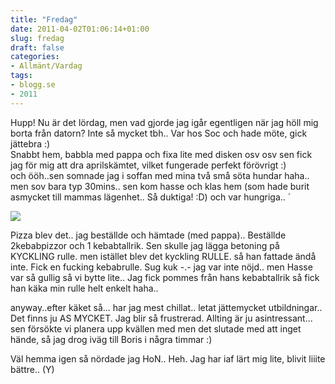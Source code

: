 ```yaml
---
title: "Fredag"
date: 2011-04-02T01:06:14+01:00
slug: fredag
draft: false
categories:
- Allmänt/Vardag
tags:
- blogg.se
- 2011
---
```

Hupp! Nu är det lördag, men vad gjorde jag igår egentligen när jag höll mig borta från datorn? Inte så mycket tbh.. Var hos Soc och hade möte, gick jättebra :)  
Snabbt hem, babbla med pappa och fixa lite med disken osv osv sen fick jag för mig att dra aprilskämtet, vilket fungerade perfekt förövrigt :)  
och ööh..sen somnade jag i soffan med mina två små söta hundar haha.. men sov bara typ 30mins.. sen kom hasse och klas hem (som hade burit asmycket till mammas lägenhet.. Så duktiga! :D) och var hungriga.. ´  
  

![](/assets/images/blogg.se/kycklingrulle_1195167122_2063783_61996222_140747277.jpg)

  
  
Pizza blev det.. jag beställde och hämtade (med pappa).. Beställde 2kebabpizzor och 1 kebabtallrik. Sen skulle jag lägga betoning på KYCKLING rulle. men istället blev det kyckling RULLE. så han fattade ändå inte. Fick en fucking kebabrulle. Sug kuk -.- jag var inte nöjd.. men Hasse var så gullig så vi bytte lite.. Jag fick pommes från hans kebabtallrik så fick han käka min rulle helt enkelt haha..  
  
anyway..efter käket så... har jag mest chillat.. letat jättemycket utbildningar.. Det finns ju AS MYCKET. Jag blir så frustrerad. Allting är ju asintressant... sen försökte vi planera upp kvällen med men det slutade med att inget hände, så jag drog iväg till Boris i några timmar :)  
  
Väl hemma igen så nördade jag HoN.. Heh. Jag har iaf lärt mig lite, blivit liiite bättre.. (Y)